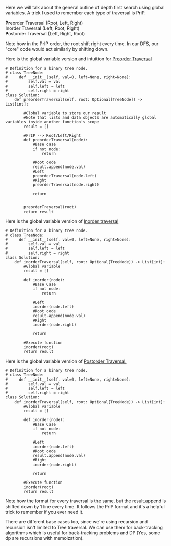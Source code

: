 <p>Here we will talk about the general outline of depth first search using global variables.
A trick I used to remember each type of traversal is PriP.

<b>Pr</b>eorder Traversal (Root, Left, Right)<br>
<b>I</b>norder Traversal (Left, Root, Right)<br>
<b>P</b>ostorder Traversal (Left, Right, Root)<br>

Note how in the PrIP order, the root shift right every time. In our DFS, our "core" code 
would act similarly by shifting down. 
</p>

<p>Here is the global variable version and intuition for <a href = "https://leetcode.com/problems/binary-tree-preorder-traversal/">Preorder Traversal</a></p>

```Python3
# Definition for a binary tree node.
# class TreeNode:
#     def __init__(self, val=0, left=None, right=None):
#         self.val = val
#         self.left = left
#         self.right = right
class Solution:
    def preorderTraversal(self, root: Optional[TreeNode]) -> List[int]:
        
        #Global variable to store our result
        #Note that lists and data objects are automatically global variables inside another function's scope
        result = []
        
        #PrIP --> Root/Left/Right
        def preorderTraversal(node):
            #Base case
            if not node:
                return
            
            #Root code
            result.append(node.val)
            #Left
            preorderTraversal(node.left)
            #Right
            preorderTraversal(node.right)
            
            return
        
        
        preorderTraversal(root)
        return result
```

<p>Here is the global variable version of <a href = "https://leetcode.com/problems/binary-tree-inorder-traversal/"> Inorder traversal </a></p>

```Python3
# Definition for a binary tree node.
# class TreeNode:
#     def __init__(self, val=0, left=None, right=None):
#         self.val = val
#         self.left = left
#         self.right = right
class Solution:
    def inorderTraversal(self, root: Optional[TreeNode]) -> List[int]:
        #Global variable
        result = []
        
        def inorder(node):
            #Base Case
            if not node:
                return
            
            #Left
            inorder(node.left)
            #Root code
            result.append(node.val)
            #Right
            inorder(node.right)
            
            return
        
        #Execute function
        inorder(root)
        return result

```


<p>Here is the global variable version of <a href = "https://leetcode.com/problems/binary-tree-postorder-traversal/">Postorder Traversal.</a></p>

```python3
# Definition for a binary tree node.
# class TreeNode:
#     def __init__(self, val=0, left=None, right=None):
#         self.val = val
#         self.left = left
#         self.right = right
class Solution:
    def inorderTraversal(self, root: Optional[TreeNode]) -> List[int]:
        #Global variable
        result = []
        
        def inorder(node):
            #Base Case
            if not node:
                return
            
            #Left
            inorder(node.left)
            #Root code
            result.append(node.val)
            #Right
            inorder(node.right)
            
            return
        
        #Execute function
        inorder(root)
        return result
```

<p>Note how the format for every traversal is the same, but the result.append is shifted
down by 1 line every time. It follows the PrIP format and it's a helpful trick to remember
if you ever need it.

There are different base cases too, since we're using recursion and recursion isn't limited
to Tree traversal. We can use them for back-tracking algorithms which is useful for 
back-tracking problems and DP (Yes, some dp are recursions with memoization).</p>

